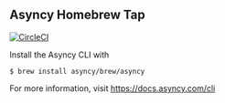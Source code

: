 Asyncy Homebrew Tap
-------------------

[![CircleCI](https://circleci.com/gh/asyncy/homebrew-brew.svg?style=svg)](https://circleci.com/gh/asyncy/homebrew-brew)

Install the Asyncy CLI with

    $ brew install asyncy/brew/asyncy

For more information, visit https://docs.asyncy.com/cli
